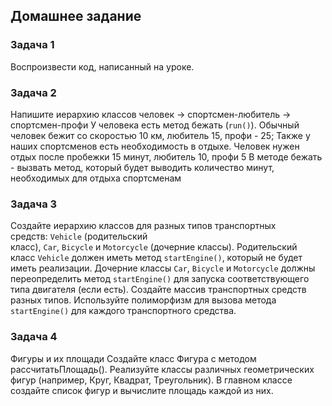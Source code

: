 ## Домашнее задание

### Задача 1
Воспроизвести код, написанный на уроке.

### Задача 2
Напишите иерархию классов человек -> спортсмен-любитель -> спортсмен-профи
У человека есть метод бежать (`run()`). Обычный человек бежит со скоростью 10 км, любитель 15, профи - 25;
Также у наших спортсменов есть необходимость в отдыхе. Человек нужен отдых после пробежки 15 минут, любитель 10, профи 5
В методе бежать - вызвать метод, который будет выводить количество минут, необходимых для отдыха спортсменам

### Задача 3
Создайте иерархию классов для разных типов транспортных средств: `Vehicle` (родительский класс), `Car`, `Bicycle` и `Motorcycle` (дочерние классы).
Родительский класс `Vehicle` должен иметь метод `startEngine()`, который не будет иметь реализации.
Дочерние классы `Car`, `Bicycle` и `Motorcycle` должны переопределить метод `startEngine()` для запуска соответствующего типа двигателя (если есть).
Создайте массив транспортных средств разных типов. Используйте полиморфизм для вызова метода `startEngine()` для каждого транспортного средства.

### Задача 4
Фигуры и их площади
Создайте класс Фигура с методом рассчитатьПлощадь().
Реализуйте классы различных геометрических фигур (например, Круг, Квадрат, Треугольник).
В главном классе создайте список фигур и вычислите площадь каждой из них.

